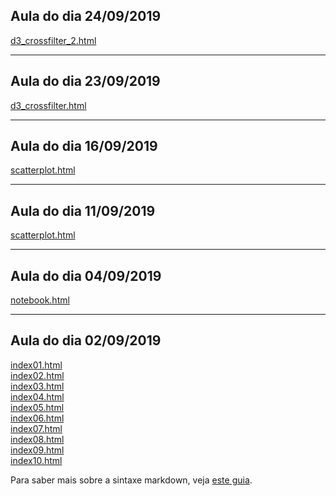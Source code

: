 ## Aula do dia 24/09/2019
[d3_crossfilter_2.html](d3_crossfilter_2/index.html)<br>

---

## Aula do dia 23/09/2019
[d3_crossfilter.html](d3_crossfilter/index.html)<br>

---

## Aula do dia 16/09/2019
[scatterplot.html](d3_update/scatterplot.html)<br>

---

## Aula do dia 11/09/2019
[scatterplot.html](d3_scale/scatterplot.html)<br>

---

## Aula do dia 04/09/2019
[notebook.html](d3_intro/notebook.html)<br>

---

## Aula do dia 02/09/2019

[index01.html](basic/index01.html)<br>
[index02.html](basic/index02.html)<br>
[index03.html](basic/index03.html)<br>
[index04.html](basic/index04.html)<br>
[index05.html](basic/index05.html)<br>
[index06.html](basic/index06.html)<br>
[index07.html](basic/index07.html)<br>
[index08.html](basic/index08.html)<br>
[index09.html](basic/index09.html)<br>
[index10.html](basic/index10.html)<br>


Para saber mais sobre a sintaxe markdown, veja [este guia](https://guides.github.com/features/mastering-markdown/).